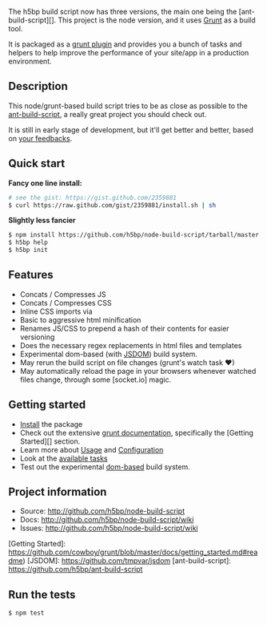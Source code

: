
The h5bp build script now has three versions, the main one being
the [ant-build-script][]. This
project is the node version, and it uses [Grunt][grunt] as a build tool.

It is packaged as a [grunt plugin]() and provides you a bunch of tasks and
helpers to help improve the performance of your site/app in a production
environment.

## Description

This node/grunt-based build script tries to be as close as possible to
the [ant-build-script](), a really great project you should check out.

It is still in early stage of development, but it'll get
better and better, based on [your feedbacks](https://github.com/h5bp/node-build-script/issues).

## Quick start

**Fancy one line install:**

```sh
# see the gist: https://gist.github.com/2359881
$ curl https://raw.github.com/gist/2359881/install.sh | sh
```

**Slightly less fancier**

```sh
$ npm install https://github.com/h5bp/node-build-script/tarball/master -g
$ h5bp help
$ h5bp init
```

## Features

* Concats / Compresses JS
* Concats / Compresses CSS
* Inline CSS imports via
* Basic to aggressive html minification
* Renames JS/CSS to prepend a hash of their contents for easier versioning
* Does the necessary regex replacements in html files and templates
* Experimental dom-based (with [JSDOM]()) build system.
* May rerun the build script on file changes (grunt's watch task &#10084;)
* May automatically reload the page in your browsers whenever watched files
  change, through some [socket.io] magic.

## Getting started

* [Install](https://github.com/h5bp/node-build-script/wiki/install) the package
* Check out the extensive [grunt documentation][], specifically the
  [Getting Started][] section.
* Learn more about [Usage](https://github.com/h5bp/node-build-script/wiki/overview)
  and [Configuration](https://github.com/h5bp/node-build-script/wiki/configuration)
* Look at the [available tasks](https://github.com/h5bp/node-build-script/wiki/tasks)
* Test out the experimental
  [dom-based](https://github.com/h5bp/node-build-script/wiki/dom) build
  system.

## Project information

* Source: http://github.com/h5bp/node-build-script
* Docs: http://github.com/h5bp/node-build-script/wiki
* Issues: http://github.com/h5bp/node-build-script/wiki

[grunt]: https://github.com/cowboy/grunt
[grunt documentation]: https://github.com/cowboy/grunt/blob/master/docs/toc.md
[Getting Started]: https://github.com/cowboy/grunt/blob/master/docs/getting_started.md#readme)
[JSDOM]: https://github.com/tmpvar/jsdom
[ant-build-script]: https://github.com/h5bp/ant-build-script


## Run the tests

```sh
$ npm test
```
